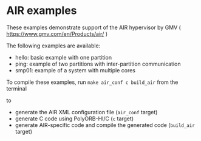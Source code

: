 AIR examples
============

These examples demonstrate support of the AIR hypervisor by GMV ( https://www.gmv.com/en/Products/air/ )

The following examples are available:

* hello: basic example with one partition
* ping: example of two partitions with inter-partition communication
* smp01: example of a system with multiple cores

To compile these examples, run `make air_conf c build_air` from the terminal

to
* generate the AIR XML configuration file (`air_conf` target)
* generate C code using PolyORB-HI/C (`c` target)
* generate AIR-specific code and compile the generated code (`build_air` target)
